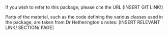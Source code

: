 If you wish to refer to this package, please cite the URL
[INSERT GIT LINK!]

Parts of the material, such as the code defining the various classes used in the package, are taken from Dr Hetherington's notes:
[INSERT RELEVANT LINK/ SECTION/ PAGE]